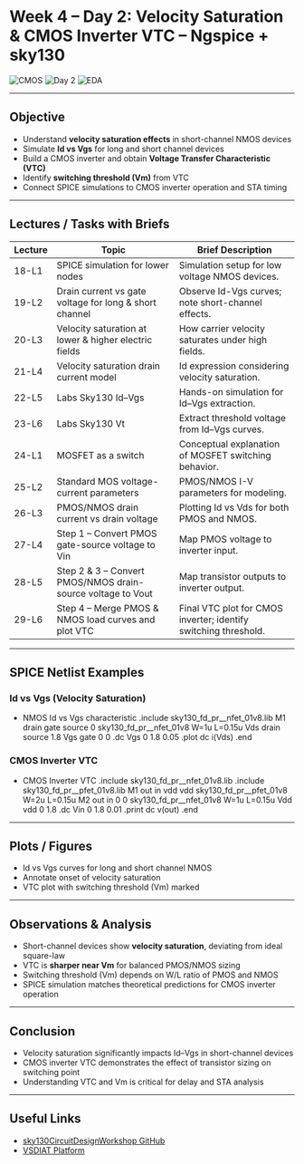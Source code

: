 #  Week 4 – Day 2: Velocity Saturation & CMOS Inverter VTC – Ngspice + sky130

![CMOS](https://img.shields.io/badge/CMOS-Circuit%20Design-blue?style=for-the-badge)
![Day 2](https://img.shields.io/badge/Day-2-orange?style=for-the-badge)
![EDA](https://img.shields.io/badge/EDA-Ngspice%20Sky130-brightgreen?style=for-the-badge)

---

##  Objective
- Understand **velocity saturation effects** in short-channel NMOS devices  
- Simulate **Id vs Vgs** for long and short channel devices  
- Build a CMOS inverter and obtain **Voltage Transfer Characteristic (VTC)**  
- Identify **switching threshold (Vm)** from VTC  
- Connect SPICE simulations to CMOS inverter operation and STA timing  

---

##  Lectures / Tasks with Briefs
| Lecture | Topic | Brief Description |
|---------|------|-----------------|
| 18-L1 | SPICE simulation for lower nodes | Simulation setup for low voltage NMOS devices. |
| 19-L2 | Drain current vs gate voltage for long & short channel | Observe Id-Vgs curves; note short-channel effects. |
| 20-L3 | Velocity saturation at lower & higher electric fields | How carrier velocity saturates under high fields. |
| 21-L4 | Velocity saturation drain current model | Id expression considering velocity saturation. |
| 22-L5 | Labs Sky130 Id–Vgs | Hands-on simulation for Id–Vgs extraction. |
| 23-L6 | Labs Sky130 Vt | Extract threshold voltage from Id–Vgs curves. |
| 24-L1 | MOSFET as a switch | Conceptual explanation of MOSFET switching behavior. |
| 25-L2 | Standard MOS voltage-current parameters | PMOS/NMOS I-V parameters for modeling. |
| 26-L3 | PMOS/NMOS drain current vs drain voltage | Plotting Id vs Vds for both PMOS and NMOS. |
| 27-L4 | Step 1 – Convert PMOS gate-source voltage to Vin | Map PMOS voltage to inverter input. |
| 28-L5 | Step 2 & 3 – Convert PMOS/NMOS drain-source voltage to Vout | Map transistor outputs to inverter output. |
| 29-L6 | Step 4 – Merge PMOS & NMOS load curves and plot VTC | Final VTC plot for CMOS inverter; identify switching threshold. |

---

##  SPICE Netlist Examples

### Id vs Vgs (Velocity Saturation)
* NMOS Id vs Vgs characteristic
.include sky130_fd_pr__nfet_01v8.lib
M1 drain gate source 0 sky130_fd_pr__nfet_01v8 W=1u L=0.15u
Vds drain source 1.8
Vgs gate 0 0
.dc Vgs 0 1.8 0.05
.plot dc i(Vds)
.end

### CMOS Inverter VTC
* CMOS Inverter VTC
.include sky130_fd_pr__nfet_01v8.lib
.include sky130_fd_pr__pfet_01v8.lib
M1 out in vdd vdd sky130_fd_pr__pfet_01v8 W=2u L=0.15u
M2 out in 0 0 sky130_fd_pr__nfet_01v8 W=1u L=0.15u
Vdd vdd 0 1.8
.dc Vin 0 1.8 0.01
.print dc v(out)
.end

---

##  Plots / Figures
- Id vs Vgs curves for long and short channel NMOS  
- Annotate onset of velocity saturation  
- VTC plot with switching threshold (Vm) marked  

---

##  Observations & Analysis
- Short-channel devices show **velocity saturation**, deviating from ideal square-law  
- VTC is **sharper near Vm** for balanced PMOS/NMOS sizing  
- Switching threshold (Vm) depends on W/L ratio of PMOS and NMOS  
- SPICE simulation matches theoretical predictions for CMOS inverter operation  

---

##  Conclusion
- Velocity saturation significantly impacts Id–Vgs in short-channel devices  
- CMOS inverter VTC demonstrates the effect of transistor sizing on switching point  
- Understanding VTC and Vm is critical for delay and STA analysis  

---

##  Useful Links
- [sky130CircuitDesignWorkshop GitHub](https://github.com/kunalg123/sky130CircuitDesignWorkshop/)  
- [VSDIAT Platform](https://vsdiat.org/)
